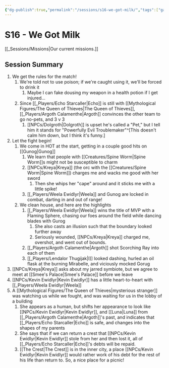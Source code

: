 ```yaml
---
{"dg-publish":true,"permalink":"/sessions/s16-we-got-milk/","tags":["gardenEntry"],"noteIcon":""}
---
```



# S16 - We Got Milk

[[_Sessions/Missions\|Our current missions.]]

## Session Summary
1. We get the rules for the match!
	1. We're told not to use poison; if we're caught using it, we'll be forced to drink it
		1. Maybe I can fake dousing my weapon in a health potion if I get injured... 
	2. Since [[_Players/Echo Starcaller\|Echo]] is still with [[Mythological Figures/The Queen of Thieves\|The Queen of Thieves]], [[_Players/Argoth Calamenthe\|Argoth]] convinces the other team to go no-pets, and 3 v 3
		1. [[NPCs/Dolgroth\|Dolgroth]] is upset he's called a "Pet," but I tell him it stands for "Powerfully Evil Troublemaker"^[This doesn't calm him down, but I think it's funny.]
2. Let the fight begin!
	1. We come in HOT at the start, getting in a couple good hits on [[Gunog\|Gunog]]
		1. We learn that people with [[Creatures/Spine Worm\|Spine Worm]]s might not be susceptible to charm
		2. [[NPCs/Kreya\|Kreya]] (the orc with the [[Creatures/Spine Worm\|Spine Worm]]) charges me and wacks me good with her sword
			1. Then she whips her "cape" around and it sticks me with a little spike!
		3. [[_Players/Weela Ewidlyr\|Weela]] and Gunog are locked in combat, darting in and out of range!
	2. We clean house, and here are the highlights
		1. [[_Players/Weela Ewidlyr\|Weela]] wins the title of MVP with a Flaming Sphere, chasing our foes around the field while dancing blades with Gurog
			1. She also casts an illusion such that the boundary looked further away
			2. Seriously wounded, [[NPCs/Kreya\|Kreya]] charged me, overshot, and went out of bounds.
		2. [[_Players/Argoth Calamenthe\|Argoth]] shot Scorching Ray into each of them
		3. [[_Players/Lendalor Thugijak\|I]] looked dashing, hurled an oil flask at the burning Mirabelle, and viciously mocked Gorug
3. [[NPCs/Kreya\|Kreya]] asks about my jarred symbiote, but we agree to meet at [[Smee's Palace\|Smee's Palace]] before we leave
4. [[NPCs/Kevin Ewidlyr\|Kevin Ewidlyr]] has a little heart-to-heart with [[_Players/Weela Ewidlyr\|Weela]]
5. A [[Mythological Figures/The Queen of Thieves\|mysterious stranger]] was watching us while we fought, and was waiting for us in the lobby of a building
	1. She appears as a human, but shifts her appearance to look like [[NPCs/Kevin Ewidlyr\|Kevin Ewidlyr]], and [[Luna\|Luna]] from [[_Players/Argoth Calamenthe\|Argoth]]'s past, and indicates that [[_Players/Echo Starcaller\|Echo]] is safe, and changes into the shapes of my parents
	2. She says that if we can return a crest that [[NPCs/Kevin Ewidlyr\|Kevin Ewidlyr]] stole from her and then lost it, all of [[_Players/Echo Starcaller\|Echo]]'s debts will be repaid. 
	3. [[The Crest\|The Crest]] is in the inner city, a place [[NPCs/Kevin Ewidlyr\|Kevin Ewidlyr]] would rather work of his debt for the rest of his life than return to. So, a nice place for a picnic!